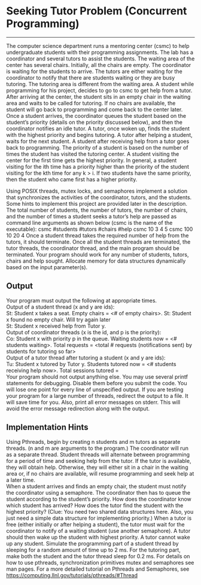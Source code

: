 # Seeking Tutor Problem (Concurrent Programming)
------------------------------------------------------------------------------
The computer science department runs a mentoring center (csmc) to help undergraduate students with their programming assignments. The lab has a coordinator and several tutors to assist the students. The waiting area of the center has several chairs. Initially, all the chairs are empty. The coordinator is waiting for the students to arrive. The tutors are either waiting for the coordinator to notify that there are students waiting or they are busy tutoring. The tutoring area is different from the waiting area.
A student while programming for his project, decides to go to csmc to get help from a tutor. After arriving at the center, the student sits in an empty chair in the waiting area and waits to be called for tutoring. If no chairs are available, the student will go back to programming and come back to the center later. Once a student arrives, the coordinator queues the student based on the student’s priority (details on the priority discussed below), and then the coordinator notifies an idle tutor. A tutor, once woken up, finds the student with the highest priority and begins tutoring. A tutor after helping a student, waits for the next student. A student after receiving help from a tutor goes back to programming.
The priority of a student is based on the number of times the student has visited the tutoring center. A student visiting the center for the first time gets the highest priority. In general, a student visiting for the ith time has a priority higher than the priority of the student visiting for the kth time for any k > i. If two students have the same priority, then the student who came first has a higher priority.
      
Using POSIX threads, mutex locks, and semaphores implement a solution that synchronizes the activities of the coordinator, tutors, and the students. Some hints to implement this project are provided later in the description.
The total number of students, the number of tutors, the number of chairs, and the number of times a student seeks a tutor’s help are passed as command line arguments as shown below (csmc is the name of the executable):
csmc #students #tutors #chairs #help
      csmc 10 3 4 5
      csmc 100 10 20 4
Once a student thread takes the required number of help from the tutors, it should terminate. Once all the student threads are terminated, the tutor threads, the coordinator thread, and the main program should be terminated.
Your program should work for any number of students, tutors, chairs and help sought. Allocate memory for data structures dynamically based on the input parameter(s).

Output
------------------------------------------------------------------------------
Your program must output the following at appropriate times. <br>
Output of a student thread (x and y are ids): <br>
St: Student x takes a seat. Empty chairs = <# of empty chairs>. St: Student x found no empty chair. Will try again later <br>
St: Student x received help from Tutor y. <br>
Output of coordinator threads (x is the id, and p is the priority): <br>
Co: Student x with priority p in the queue. Waiting students now = <# students waiting>. Total requests = <total # requests (notifications sent) by students for tutoring so far> <br>
Output of a tutor thread after tutoring a student (x and y are ids): <br>
Tu: Student x tutored by Tutor y. Students tutored now = <# students receiving help now>. Total sessions tutored = <total number of tutoring sessions conducted completed so far by all the tutors> <br>
Your program should not output anything else. You may use several printf statements for debugging. Disable them before you submit the code. You will lose one point for every line of unspecified output. If you are testing your program for a large number of threads, redirect the output to a file. It will save time for you. Also, print all error messages on stderr. This will avoid the error message redirection along with the output.
          
Implementation Hints
------------------------------------------------------------------------------  
Using Pthreads, begin by creating n students and m tutors as separate threads. (n and m are arguments to the program.) The coordinator will run as a separate thread. Student threads will alternate between programming for a period of time and seeking help from the tutor. If the tutor is available, they will obtain help. Otherwise, they will either sit in a chair in the waiting area or, if
  no chairs are available, will resume programming and seek help at a later time. <br>
When a student arrives and finds an empty chair, the student must notify the coordinator using a semaphore. The coordinator then has to queue the student according to the student’s priority. How does the coordinator know which student has arrived? How does the tutor find the student with the highest priority? (Clue: You need two shared data structures here. Also, you just need a simple data structure for implementing priority.) When a tutor is free (either initially or after helping a student), the tutor must wait for the coordinator to notify of a waiting student (use another semaphore). A tutor should then wake up the student with highest priority. A tutor cannot wake up any student.
Simulate the programming part of a student thread by sleeping for a random amount of time up to 2 ms. For the tutoring part, make both the student and the tutor thread sleep for 0.2 ms.
For details on how to use pthreads, synchronization primitives mutex and semaphores see man pages. For a more detailed tutorial on Pthreads and Semaphores, see https://computing.llnl.gov/tutorials/pthreads/#Thread